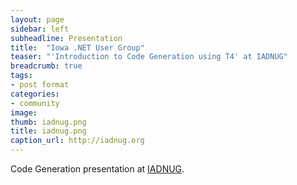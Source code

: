 ```yaml
---
layout: page
sidebar: left
subheadline: Presentation
title:  "Iowa .NET User Group"
teaser: "'Introduction to Code Generation using T4' at IADNUG"
breadcrumb: true
tags:
- post format
categories:
- community
image:
thumb: iadnug.png
title: iadnug.png
caption_url: http://iadnug.org
---
```

Code Generation presentation at <a href='http://iadnug.org' target='new'>IADNUG</a>.

